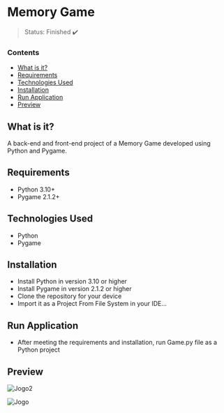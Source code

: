 <h1>Memory Game</h1>

> Status: Finished ✔️

### Contents
  
* [What is it?](#what-is-it)
* [Requirements](#requirements)
* [Technologies Used](#technologies)
* [Installation](#installation)
* [Run Application](#run-application)
* [Preview](#preview)

## <a name="what-is-it"></a>What is it?

A back-end and front-end project of a Memory Game developed using Python and Pygame.

## <a name="requirements"></a>Requirements

- Python 3.10+
- Pygame 2.1.2+

## <a name="technologies"></a>Technologies Used

- Python
- Pygame

## <a name="installation"></a>Installation

- Install Python in version 3.10 or higher
- Install Pygame in version 2.1.2 or higher
- Clone the repository for your device
- Import it as a Project From File System in your IDE...

## <a name="run-application"></a>Run Application

- After meeting the requirements and installation, run Game.py file as a Python project

## <a name="preview"></a>Preview

![Jogo2](https://user-images.githubusercontent.com/41877566/200069027-449972f0-782e-4cf0-b613-828b85a57f3c.png)

![Jogo](https://user-images.githubusercontent.com/41877566/200068941-2fbc056b-1734-4fb2-a7f5-ced2c349de47.png)
